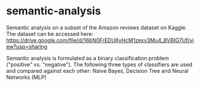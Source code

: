 # semantic-analysis

Semantic analysis on a subset of the Amazon reviews dataset on Kaggle. The dataset can be accessed here: https://drive.google.com/file/d/16bN0FrEDU6yHcM1zexv3Mu4_8VBIG7Uf/view?usp=sharing

Semantic analysis is formulated as a binary classification problem ("positive" vs. "negative"). The following three types of classifiers are used and compared against each other: Naive Bayes, Decision Tree and Neural Networks (MLP)
